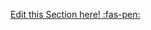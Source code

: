 <!-- DO NOT DELETE THIS LINK --> 
[Edit this Section here! :fas-pen:](https://github.com/nus-cs2030/1920-s2/edit/master/contents/textbook/lecture10/correctnessParallelStreams/explanation.md)
<!-- DO NOT DELETE THIS LINK --> 